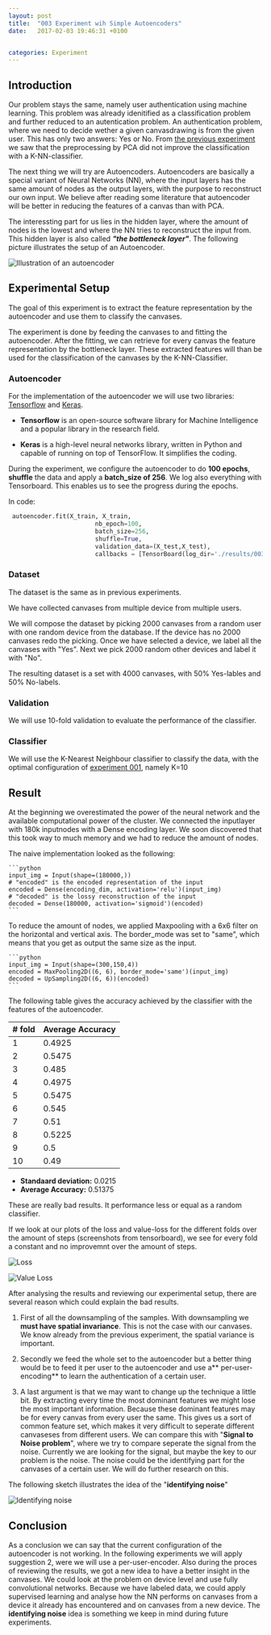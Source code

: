 ```yaml
---
layout: post
title:  "003 Experiment wih Simple Autoencoders"
date:   2017-02-03 19:46:31 +0100


categories: Experiment
---
```


## Introduction

Our problem stays the same, namely user authentication using machine learning. This problem was already idenitified as a classification problem and further reduced to an autentication problem. An authentication problem, where we need to decide wether a given canvasdrawing is from the given user. This has only two answers: Yes or No. 
From [the previous experiment](https://cmaixen.github.io/Masterthesis/experiment/2017/02/03/002_Experiment_with_PCA_and_NN_Classifier.html) we saw that the preprocessing by PCA did not improve the classification with a K-NN-classifier.

The next thing we will try are Autoencoders. Autoencoders are basically a special variant of Neural Networks (NN), where the input layers has the same amount of nodes as the output layers, with the purpose to reconstruct our own input. We believe after reading some literature that autoencoder will be better in reducing the features of a canvas than with PCA.  

The interessting part for us lies in the hidden layer, where the amount of nodes is the lowest and where the NN tries to  reconstruct the input from. This hidden layer is also called ***"the bottleneck layer"***. The following picture illustrates the setup of an Autoencoder. 

![Illustration of an autoencoder](http://nghiaho.com/wp-content/uploads/2012/12/autoencoder_network1.png)


## Experimental Setup
The goal of this experiment is to extract the feature representation by the autoencoder and use them to classify the canvases. 

The experiment is done by feeding the canvases to and fitting the autoencoder. After the fitting, we can retrieve for every canvas the feature representation by the bottleneck layer.
These extracted features will than be used for the classification of the canvases by the K-NN-Classifier.

### Autoencoder

For the implementation of the autoencoder we will use two libraries: [Tensorflow]() and [Keras](). 

* **Tensorflow** is an open-source software library for Machine Intelligence and a popular library in the research field.

* **Keras** is a high-level neural networks library, written in Python and capable of running on top of TensorFlow. It simplifies the coding.


During the experiment, we configure the autoencoder to do **100 epochs**, **shuffle** the data and apply a **batch_size of 256**. We log also everything with Tensorboard. This enables us to see the progress during the epochs.

In code: 

```python
 autoencoder.fit(X_train, X_train,
                        nb_epoch=100,
                        batch_size=256,
                        shuffle=True,
                        validation_data=(X_test,X_test),
                        callbacks = [TensorBoard(log_dir='./results/003_Simple_Autoencoder')])
```



### Dataset


The dataset is the same as in previous experiments.

We have collected canvases from multiple device from multiple users. 

We will compose the dataset by picking 2000 canvases from a random user with one random device from the database. If the device has no 2000 canvases redo the picking. Once we have selected a device, we label all the canvases with "Yes". Next we pick 2000 random other devices and label it with "No".

The resulting dataset is a set with 4000 canvases, with 50% Yes-lables and 50% No-labels.

### Validation

We will use 10-fold validation to evaluate the performance of the classifier.

### Classifier

We will use the K-Nearest Neighbour classifier to classify the data, with the optimal configuration of [experiment 001](https://cmaixen.github.io/Masterthesis/experiment/2017/01/30/001_Experiment_with_NN_classifier.html), namely K=10

## Result

At the beginning we overestimated the power of the neural network and the available computational power of the cluster. We connected the inputlayer with 180k inputnodes with a Dense encoding layer. We soon discovered that this took way to much memory and we had to reduce the amount of nodes.

The naive implementation looked as the following:  

	```python
	input_img = Input(shape=(180000,))
	# "encoded" is the encoded representation of the input
	encoded = Dense(encoding_dim, activation='relu')(input_img)
	# "decoded" is the lossy reconstruction of the input
	decoded = Dense(180000, activation='sigmoid')(encoded)
	```

To reduce the amount of nodes, we applied Maxpooling with a 6x6 filter on the horizontal and vertical axis. The border_mode was set to "same", which means that you get as output the same size as the input. 

	```python
	input_img = Input(shape=(300,150,4))
	encoded = MaxPooling2D((6, 6), border_mode='same')(input_img)
	decoded = UpSampling2D((6, 6))(encoded)
	```
The following table gives the accuracy achieved by the classifier with the features of the autoencoder.


| # fold | Average Accuracy |
|--------|------------------|
| 1      | 0.4925           |
| 2      | 0.5475           |
| 3      | 0.485            |
| 4      | 0.4975           |
| 5      | 0.5475           |
| 6      | 0.545            |
| 7      | 0.51             |
| 8      | 0.5225           |
| 9      | 0.5              |
| 10     | 0.49             |


*	**Standaard deviation:** 0.0215
* 	**Average Accuracy:** 0.51375

These are really bad results. It performance less or equal as a random classifier.

If we look at our plots of the loss and value-loss for the different folds over the amount of steps (screenshots from tensorboard), we see for every fold a constant and no improvemnt over the amount of steps. 

![Loss](https://github.com/cmaixen/Masterthesis/blob/master/_images/003_simple_autoencoder_loss_function.png?raw=true)

![Value Loss](https://github.com/cmaixen/Masterthesis/blob/master/_images/003_simple_autoencoder_valueloss_function.png?raw=true)

After analysing the results and reviewing our experimental setup, there are several reason which could explain the bad results.

1.  First of all the downsampling of the samples. With downsampling we **must have spatial invariance**. This is not the case with our canvases. We know already from the previous experiment, the spatial variance is important.

2. Secondly we feed the whole set to the autoencoder but a better thing would be to feed it per user to the autoencoder and use a** per-user-encoding** to learn the authentication of a certain user.

3. A last argument is that we may want to change up the technique a little bit. By extracting every time the most dominant features we might lose the most important information. Because these dominant features may be for every canvas from every user the same. This gives us a sort of common feature set, which makes it very difficult to seperate different canvaseses from different users. We can compare this with "**Signal to Noise problem**", where we try to compare seperate the signal from the noise. Currently we are looking for the signal, but maybe the key to our problem is the noise. The noise could be the identifying part for the canvases of a certain user. We will do further research on this.

The following sketch illustrates the idea of the "**identifying noise**"

![Identifying noise](https://github.com/cmaixen/Masterthesis/blob/master/_images/003_simple_autoencoder_sketch.png?raw=true)

## Conclusion

As a conclusion we can say that the current configuration of the autoencoder is not working. In the following experiments we will apply suggestion 2, were we will use a per-user-encoder. Also during the proces of reviewing the results, we got a new idea to have a better insight in the canvases. We could look at the problem on device level and use fully convolutional networks. Because we have labeled data, we could apply supervised learning and analyse how the NN performs on canvases from a device it already has encountered and on canvases from a new device. The **identifying noise** idea is something we keep in mind during future experiments.






